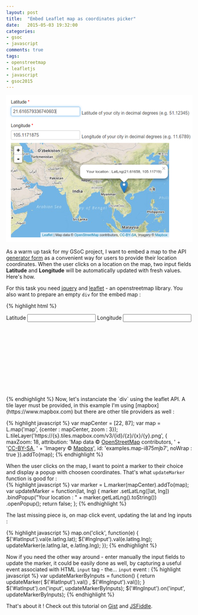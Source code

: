 ```yaml
---
layout: post
title:  "Embed Leaflet map as coordinates picker"
date:   2015-05-03 19:32:00
categories: 
- gsoc
- javascript
comments: true
tags:
- openstreetmap
- leafletjs
- javascript
- gsoc2015
---
```


![Image broken](/images/map-picker.png "The generator form with map picker embedded")

As a warm up task for my GSoC project, I want to embed a map to the API [generator form](http://api.fossasia.net/generator/index.html) as a convenient way for users to provide their location coordinates. When the user clicks on a location on the map, two input fields **Latitude** and **Longitude** will be automatically updated with fresh values. Here's how.

For this task you need [jquery](https://jquery.com/) and [leaflet](http://leafletjs.com/) - an openstreetmap library. You also want to prepare an empty `div` for the embed map :

{% highlight html %}
<html>
<head>
    <link rel="stylesheet" href="http://cdn.leafletjs.com/leaflet-0.7.3/leaflet.css"/>
</head>
<body>
    <label for="latInput">Latitude</label>
    <input id="latInput"/>
    <label for="lngInput">Longitude</label>
    <input id="lngInput"/>
    <div id="map" style="height : 200px"></div>
    <script src="http://cdn.leafletjs.com/leaflet-0.7.3/leaflet.js"></script>
    <script src="https://code.jquery.com/jquery-1.11.3.min.js"></script>
<body>
</html>
{% endhighlight %}  Now, let's instanciate the `div` using the leaflet API. A tile layer must be provided, in this example I'm using [mapbox](https://www.mapbox.com) but there are other tile providers as well :

{% highlight javascript %}
var mapCenter = [22, 87];
var map = L.map('map', {center : mapCenter, zoom : 3});
L.tileLayer('https://{s}.tiles.mapbox.com/v3/{id}/{z}/{x}/{y}.png', {
    maxZoom: 18,
    attribution: 'Map data &copy; <a href="http://openstreetmap.org">OpenStreetMap</a> contributors, ' +
    '<a href="http://creativecommons.org/licenses/by-sa/2.0/">CC-BY-SA</a>, ' +
    'Imagery © <a href="http://mapbox.com">Mapbox</a>',
    id: 'examples.map-i875mjb7',
    noWrap : true
}).addTo(map);
{% endhighlight %}

When the user clicks on the map, I want to point a marker to their choice and display a popup with choosen coordinates. That's what `updateMarker` function is good for :  
{% highlight javascript %}
var marker = L.marker(mapCenter).addTo(map);
var updateMarker = function(lat, lng) {
    marker
        .setLatLng([lat, lng])
        .bindPopup("Your location :  " + marker.getLatLng().toString())
        .openPopup();
    return false;
};
{% endhighlight %}

The last missing piece is, on map click event, updating the lat and lng inputs : 

{% highlight javascript %}
map.on('click', function(e) {
    $('#latInput').val(e.latlng.lat);
    $('#lngInput').val(e.latlng.lng);
    updateMarker(e.latlng.lat, e.latlng.lng);
});
{% endhighlight %}

Now if you need the other way around - enter manually the input fields to update the marker, it could be easily done as well, by capturing a useful event associated with HTML `input` tag - the... `input` event :
{% highlight javascript %}
var updateMarkerByInputs = function() {
	return updateMarker( $('#latInput').val() , $('#lngInput').val());
}
$('#latInput').on('input', updateMarkerByInputs);
$('#lngInput').on('input', updateMarkerByInputs);
{% endhighlight %}

That's about it ! Check out this tutorial on [Gist](https://gist.github.com/zyzo/143e2d8ec67f7c316ae2) and [JSFiddle](http://jsfiddle.net/zyzo/d8wafp5q/).
